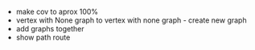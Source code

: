 
- make cov to aprox 100%
- vertex with None graph to vertex with none graph - create new graph
- add graphs together
- show path route
